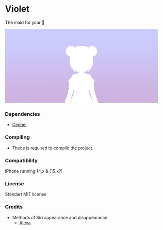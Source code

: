 # Violet
The maid for your 📱

<img src="VioletPreferences/Resources/header.png">

### Dependencies 
  - [Cephei](https://github.com/hbang/libcephei)

### Compiling
  - [Theos](https://theos.dev/) is required to compile the project.

### Compatibility
iPhone running 14.x & [15.x?]

### License
Standart MIT license


### Credits
* Methods of Siri appearance and disappearance
  * [Alexa](https://github.com/Traurige)

